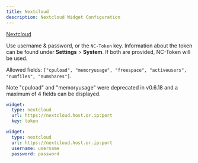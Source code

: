```yaml
---
title: Nextcloud
description: Nextcloud Widget Configuration
---
```


[Nextcloud](https://github.com/nextcloud)

Use username & password, or the `NC-Token` key. Information about the token can be found under **Settings** > **System**. If both are provided, NC-Token will be used.

Allowed fields: `["cpuload", "memoryusage", "freespace", "activeusers", "numfiles", "numshares"]`.

Note "cpuload" and "memoryusage" were deprecated in v0.6.18 and a maximum of 4 fields can be displayed.

```yaml
widget:
  type: nextcloud
  url: https://nextcloud.host.or.ip:port
  key: token
```

```yaml
widget:
  type: nextcloud
  url: https://nextcloud.host.or.ip:port
  username: username
  password: password
```
